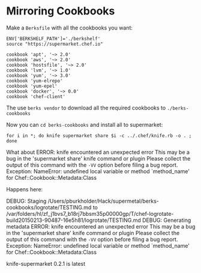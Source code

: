 # Mirroring Cookbooks

Make a `Berksfile` with all the cookbooks you want:

    ENV['BERKSHELF_PATH']='./berkshelf'
    source "https://supermarket.chef.io"

    cookbook 'apt', '~> 2.0'
    cookbook 'aws', '~> 2.0'
    cookbook 'hostsfile', '~> 2.0'
    cookbook 'lvm', '~> 1.0'
    cookbook 'yum', '~> 3.0'
    cookbook 'yum-elrepo'
    cookbook 'yum-epel'
    cookbook 'docker', '~> 0.0'
    cookbook 'chef-client'

The use `berks vendor` to download all the required cookbooks to `./berks-cookbooks`

Now you can `cd berks-cookbooks` and install all to supermarket:

    for i in *; do knife supermarket share $i -c ../.chef/knife.rb -o . ; done

What about
ERROR: knife encountered an unexpected error
This may be a bug in the 'supermarket share' knife command or plugin
Please collect the output of this command with the `-VV` option before filing a bug report.
Exception: NameError: undefined local variable or method `method_name' for Chef::Cookbook::Metadata:Class

Happens here:

DEBUG: Staging /Users/pburkholder/Hack/supermetal/berks-cookbooks/logrotate/TESTING.md to /var/folders/hl/zf_j1bvs7_b18rj7bbsm35p00000gp/T/chef-logrotate-build20150213-90487-16e5h81/logrotate/TESTING.md
DEBUG: Generating metadata
ERROR: knife encountered an unexpected error
This may be a bug in the 'supermarket share' knife command or plugin
Please collect the output of this command with the `-VV` option before filing a bug report.
Exception: NameError: undefined local variable or method `method_name' for Chef::Cookbook::Metadata:Class

knife-supermarket 0.2.1 is latest

